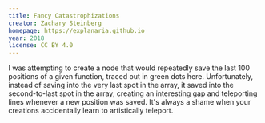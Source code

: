 ```yaml
---
title: Fancy Catastrophizations
creator: Zachary Steinberg
homepage: https://explanaria.github.io
year: 2018
license: CC BY 4.0
---
```


I was attempting to create a node that would repeatedly save the last 100 positions of a given function, traced out in green dots here. Unfortunately, instead of saving into the very last spot in the array, it saved into the second-to-last spot in the array, creating an interesting gap and teleporting lines whenever a new position was saved. It's always a shame when your creations accidentally learn to artistically teleport.
